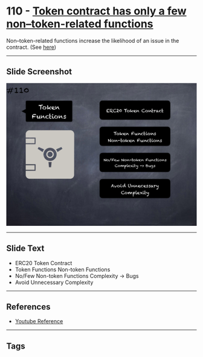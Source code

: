 # 110 - [Token contract has only a few non–token-related functions](Token%20contract%20has%20only%20a%20few%20non–token-related%20functions.md)

Non–token-related functions increase the likelihood of an issue in the contract. (See [here](https://github.com/crytic/building-secure-contracts/blob/master/development-guidelines/token_integration.md#contract-composition))

___
## Slide Screenshot
![0110.png](../../images/5.Pitfalls%20and%20Best%20Practices%20201/110.png)
___
## Slide Text
- ERC20 Token Contract
- Token Functions Non-token Functions
- No/Few Non-token Functions Complexity -> Bugs
- Avoid Unnecessary Complexity
___
## References
- [Youtube Reference](https://youtu.be/WGM1SF8twmw?t=642)
___
## Tags